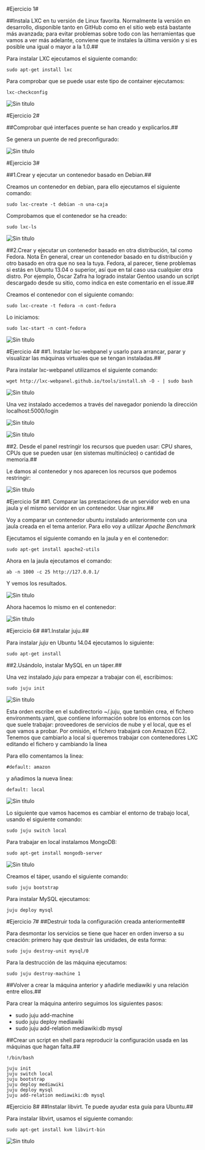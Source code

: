 #Ejercicio 1#

##Instala LXC en tu versión de Linux favorita. Normalmente la versión en desarrollo, disponible tanto en GitHub como en el sitio web está bastante más avanzada; para evitar problemas sobre todo con las herramientas que vamos a ver más adelante, conviene que te instales la última versión y si es posible una igual o mayor a la 1.0.##

Para instalar LXC ejecutamos el siguiente comando:

~~~
sudo apt-get install lxc
~~~

Para comprobar que se puede usar este tipo de container ejecutamos:

~~~
lxc-checkconfig
~~~

![Sin titulo](https://github.com/leocm89/GII-2014/blob/master/ejercicios/LeoCastillo/Imagenes/Tema4/ejercicio1_1.png)


#Ejercicio 2#

##Comprobar qué interfaces puente se han creado y explicarlos.##

Se genera un puente de red preconfigurado:


![Sin titulo](https://github.com/leocm89/GII-2014/blob/master/ejercicios/LeoCastillo/Imagenes/Tema4/ejercicio2_1.png)


#Ejercicio 3#

##1.Crear y ejecutar un contenedor basado en Debian.##

Creamos un contenedor en debian, para ello ejecutamos el siguiente comando: 

~~~
sudo lxc-create -t debian -n una-caja
~~~

Comprobamos que el contenedor se ha creado:

~~~
sudo lxc-ls
~~~

![Sin titulo](https://github.com/leocm89/GII-2014/blob/master/ejercicios/LeoCastillo/Imagenes/Tema4/ejercicio3_1.png)

##2.Crear y ejecutar un contenedor basado en otra distribución, tal como Fedora. Nota En general, crear un contenedor basado en tu distribución y otro basado en otra que no sea la tuya. Fedora, al parecer, tiene problemas si estás en Ubuntu 13.04 o superior, así que en tal caso usa cualquier otra distro. Por ejemplo, Óscar Zafra ha logrado instalar Gentoo usando un script descargado desde su sitio, como indica en este comentario en el issue.##

Creamos el contenedor con el siguiente comando: 

~~~
sudo lxc-create -t fedora -n cont-fedora
~~~

Lo iniciamos:

~~~
sudo lxc-start -n cont-fedora
~~~


![Sin titulo](https://github.com/leocm89/GII-2014/blob/master/ejercicios/LeoCastillo/Imagenes/Tema4/ejercicio3_2.png)


#Ejercicio 4#
##1. Instalar lxc-webpanel y usarlo para arrancar, parar y visualizar las máquinas virtuales que se tengan instaladas.##

Para instalar lxc-webpanel utilizamos el siguiente comando:

~~~
wget http://lxc-webpanel.github.io/tools/install.sh -O - | sudo bash
~~~

![Sin titulo](https://github.com/leocm89/GII-2014/blob/master/ejercicios/LeoCastillo/Imagenes/Tema4/ejercicio4_1.png)

Una vez instalado accedemos a través del navegador poniendo la dirección localhost:5000/login 

![Sin titulo](https://github.com/leocm89/GII-2014/blob/master/ejercicios/LeoCastillo/Imagenes/Tema4/ejercicio4_2.png)

![Sin titulo](https://github.com/leocm89/GII-2014/blob/master/ejercicios/LeoCastillo/Imagenes/Tema4/ejercicio4_3.png)

##2. Desde el panel restringir los recursos que pueden usar: CPU shares, CPUs que se pueden usar (en sistemas multinúcleo) o cantidad de memoria.##

Le damos al contenedor y nos aparecen los recursos que podemos restringir:

![Sin titulo](https://github.com/leocm89/GII-2014/blob/master/ejercicios/LeoCastillo/Imagenes/Tema4/ejercicio4_4.png)

#Ejercicio 5#
##1. Comparar las prestaciones de un servidor web en una jaula y el mismo servidor en un contenedor. Usar nginx.##

Voy a comparar un contenedor ubuntu instalado anteriormente con una jaula creada en el tema anterior. Para ello voy a utilizar *Apache Benchmark*

Ejecutamos el siguiente comando en la jaula y en el contenedor:

~~~
sudo apt-get install apache2-utils
~~~

Ahora en la jaula ejecutamos el comando:

~~~
ab -n 1000 -c 25 http://127.0.0.1/
~~~

Y vemos los resultados.

![Sin titulo](https://github.com/leocm89/GII-2014/blob/master/ejercicios/LeoCastillo/Imagenes/Tema4/ejercicio5_1.png)

Ahora hacemos lo mismo en el contenedor:

![Sin titulo](https://github.com/leocm89/GII-2014/blob/master/ejercicios/LeoCastillo/Imagenes/Tema4/ejercicio5_2.png)


#Ejercicio 6#
##1.Instalar juju.##

Para instalar *juju* en Ubuntu 14.04 ejecutamos lo siguiente:
~~~
sudo apt-get install 
~~~


##2.Usándolo, instalar MySQL en un táper.##

Una vez instalado *juju* para empezar a trabajar con él, escribimos:

~~~
sudo juju init
~~~

![Sin titulo](https://github.com/leocm89/GII-2014/blob/master/ejercicios/LeoCastillo/Imagenes/Tema4/ejercicio6_1.png)

Esta orden escribe en el subdirectorio ~/.juju, que también crea, el fichero environments.yaml, que contiene información sobre los entornos con los que suele trabajar: proveedores de servicios de nube y el local, que es el que vamos a probar. Por omisión, el fichero trabajará con Amazon EC2. Tenemos que cambiarlo a local si queremos trabajar con contenedores LXC editando el fichero y cambiando la línea

Para ello comentamos la linea:
~~~
#default: amazon
~~~

y añadimos la nueva linea:
~~~
default: local
~~~

![Sin titulo](https://github.com/leocm89/GII-2014/blob/master/ejercicios/LeoCastillo/Imagenes/Tema4/ejercicio6_2.png)


Lo siguiente que vamos hacemos es cambiar el entorno de trabajo local, usando el siguiente comando: 
~~~
sudo juju switch local
~~~

Para trabajar en local instalamos MongoDB:

~~~
sudo apt-get install mongodb-server
~~~

![Sin titulo](https://github.com/leocm89/GII-2014/blob/master/ejercicios/LeoCastillo/Imagenes/Tema4/ejercicio6_3.png)


Creamos el táper, usando el siguiente comando: 

~~~
sudo juju bootstrap
~~~

Para instalar MySQL ejecutamos:
~~~
juju deploy mysql
~~~

#Ejercicio 7#
##Destruir toda la configuración creada anteriormente##

Para desmontar los servicios se tiene que hacer en orden inverso a su creación: primero hay que destruir las unidades, de esta forma:

~~~
sudo juju destroy-unit mysql/0
~~~

Para la destrucción de las máquina ejecutamos:

~~~
sudo juju destroy-machine 1
~~~

##Volver a crear la máquina anterior y añadirle mediawiki y una relación entre ellos.##

Para crear la máquina anteriro seguimos los siguientes pasos:

* sudo juju add-machine
* sudo juju deploy mediawiki
* sudo juju add-relation mediawiki:db mysql


##Crear un script en shell para reproducir la configuración usada en las máquinas que hagan falta.##
~~~
!/bin/bash

juju init
juju switch local
juju bootstrap
juju deploy mediawiki
juju deploy mysql
juju add-relation mediawiki:db mysql
~~~


#Ejercicio 8#
##Instalar libvirt. Te puede ayudar esta guía para Ubuntu.##

Para instalar libvirt, usamos el siguiente comando: 

~~~
sudo apt-get install kvm libvirt-bin
~~~

![Sin titulo](https://github.com/leocm89/GII-2014/blob/master/ejercicios/LeoCastillo/Imagenes/Tema4/ejercicio8_1.png)

